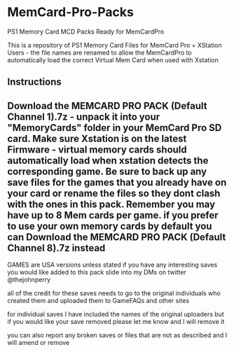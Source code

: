 # MemCard-Pro-Packs
PS1 Memory Card MCD Packs Ready for MemCardPro

This is a repository of PS1 Memory Card Files for MemCard Pro + XStation Users - the file names are renamed to allow the MemCardPro to automatically load the correct Virtual Mem Card when used with Xstation

Instructions 
---------------------------------------------
Download the MEMCARD PRO PACK (Default Channel 1).7z - unpack it into your "MemoryCards" folder in your MemCard Pro SD card. 
Make sure Xstation is on the latest Firmware - virtual memory cards should automatically load when xstation detects the corresponding game.
Be sure to back up any save files for the games that you already have on your card or rename the files so they dont clash with the ones in this pack. 
Remember you may have up to 8 Mem cards per game. if you prefer to use your own memory cards by default you can Download the MEMCARD PRO PACK (Default Channel 8).7z instead 
----------------------------------------------

GAMES are USA versions unless stated if you have any interesting saves you would like added to this pack
slide into my DMs on twitter @thejohnperry

all of the credit for these saves needs to go to the original individuals who created them and uploaded them to GameFAQs and other sites  

for individual saves I have included the names of the original uploaders but if you would like your save removed please let me know and I will remove it 

you can also report any broken saves or files that are not as described and I will amend or remove 
